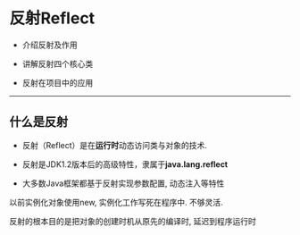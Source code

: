 # 反射Reflect

* 介绍反射及作用

* 讲解反射四个核心类

* 反射在项目中的应用

---

## 什么是反射

* 反射（Reflect）是在**运行时**动态访问类与对象的技术. 

* 反射是JDK1.2版本后的高级特性，隶属于**java.lang.reflect**
* 大多数Java框架都基于反射实现参数配置, 动态注入等特性

以前实例化对象使用new, 实例化工作写死在程序中. 不够灵活.

反射的根本目的是把对象的创建时机从原先的编译时, 延迟到程序运行时













